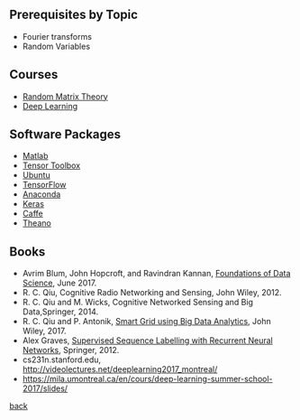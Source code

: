 ## Prerequisites by Topic

- Fourier transforms
- Random Variables

## Courses

- [Random Matrix Theory](https://ocw.mit.edu/courses/mathematics/18-996-random-matrix-theory-and-its-applications-spring-2004/index.htm)
- [Deep Learning](https://zh.coursera.org/specializations/deep-learning)

## Software Packages

- [Matlab](https://www.mathworks.com/)
- [Tensor Toolbox](http://www.sandia.gov/~tgkolda/TensorToolbox/index-2.6.html)
- [Ubuntu](https://www.ubuntu.com/)
- [TensorFlow](https://www.tensorflow.org/)
- [Anaconda](https://www.anaconda.com/)
- [Keras](https://keras.io/)
- [Caffe](http://caffe.berkeleyvision.org/)
- [Theano](http://www.deeplearning.net/software/theano/)

## Books

- Avrim Blum, John Hopcroft, and Ravindran Kannan, [Foundations of Data Science](https://www.cs.cornell.edu/jeh/book.pdf), June 2017.
- R. C. Qiu, Cognitive Radio Networking and Sensing, John Wiley, 2012.
- R. C. Qiu and M. Wicks, Cognitive Networked Sensing and Big Data,Springer, 2014.
- R. C. Qiu and P. Antonik, [Smart Grid using Big Data Analytics](https://www.amazon.com/Smart-Grid-using-Data-Analytics/dp/1118494059/ref=sr_1_1?ie=UTF8&qid=1513961716&sr=8-1&keywords=Smart+Grid+using+Big+Data+Analytics), John Wiley, 2017.
- Alex Graves, [Supervised Sequence Labelling with Recurrent Neural Networks](https://www.cs.toronto.edu/~graves/preprint.pdf), Springer, 2012.
- cs231n.stanford.edu, http://videolectures.net/deeplearning2017_montreal/
- https://mila.umontreal.ca/en/cours/deep-learning-summer-school-2017/slides/

[back](./)
